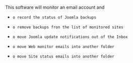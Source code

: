 This software will monitor an email account and
 *     o record the status of Joomla backups
 *     o remove backups fron the list of monitored sites
 *     o move Joomla update notifications out of the Inbox
 *     o move Web monitor emails into another folder
 *     o move Site status emails into another folder